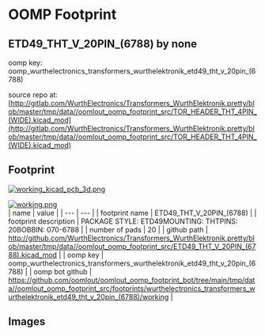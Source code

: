 # OOMP Footprint  
## ETD49_THT_V_20PIN_(6788)  by none  
  
oomp key: oomp_wurthelectronics_transformers_wurthelektronik_etd49_tht_v_20pin_(6788)  
  
source repo at: [http://gitlab.com/WurthElectronics/Transformers_WurthElektronik.pretty/blob/master/tmp/data//oomlout_oomp_footprint_src/TOR_HEADER_THT_4PIN_(WIDE).kicad_mod](http://gitlab.com/WurthElectronics/Transformers_WurthElektronik.pretty/blob/master/tmp/data//oomlout_oomp_footprint_src/TOR_HEADER_THT_4PIN_(WIDE).kicad_mod)  
## Footprint  
  
[![working_kicad_pcb_3d.png](working_kicad_pcb_3d_600.png)](working_kicad_pcb_3d.png)  
  
[![working.png](working_600.png)](working.png)  
| name | value | 
| --- | --- | 
| footprint name | ETD49_THT_V_20PIN_(6788) | 
| footprint description | PACKAGE STYLE: ETD49MOUNTING: THTPINS: 20BOBBIN: 070-6788 | 
| number of pads | 20 | 
| github path | http://github.com/WurthElectronics/Transformers_WurthElektronik.pretty/blob/master/tmp/data//oomlout_oomp_footprint_src/ETD49_THT_V_20PIN_(6788).kicad_mod | 
| oomp key | oomp_wurthelectronics_transformers_wurthelektronik_etd49_tht_v_20pin_(6788) | 
| oomp bot github | https://github.com/oomlout/oomlout_oomp_footprint_bot/tree/main/tmp/data//oomlout_oomp_footprint_src/footprints/wurthelectronics_transformers_wurthelektronik_etd49_tht_v_20pin_(6788)/working | 
## Images  
